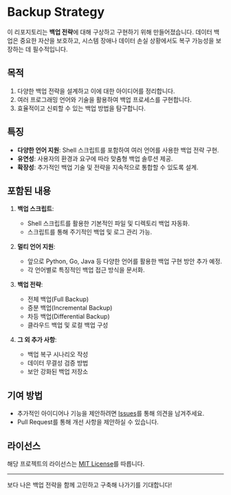 # Backup Strategy

이 리포지토리는 **백업 전략**에 대해 구상하고 구현하기 위해 만들어졌습니다. 데이터 백업은 중요한 자산을 보호하고, 시스템 장애나 데이터 손실 상황에서도 복구 가능성을 보장하는 데 필수적입니다.

## 목적
1. 다양한 백업 전략을 설계하고 이에 대한 아이디어를 정리합니다.
2. 여러 프로그래밍 언어와 기술을 활용하여 백업 프로세스를 구현합니다.
3. 효율적이고 신뢰할 수 있는 백업 방법을 탐구합니다.

## 특징
- **다양한 언어 지원**: Shell 스크립트를 포함하여 여러 언어를 사용한 백업 전략 구현.
- **유연성**: 사용자의 환경과 요구에 따라 맞춤형 백업 솔루션 제공.
- **확장성**: 추가적인 백업 기술 및 전략을 지속적으로 통합할 수 있도록 설계.

## 포함된 내용
1. **백업 스크립트**:
   - Shell 스크립트를 활용한 기본적인 파일 및 디렉토리 백업 자동화.
   - 스크립트를 통해 주기적인 백업 및 로그 관리 가능.

2. **멀티 언어 지원**:
   - 앞으로 Python, Go, Java 등 다양한 언어를 활용한 백업 구현 방안 추가 예정.
   - 각 언어별로 특징적인 백업 접근 방식을 문서화.

3. **백업 전략**:
   - 전체 백업(Full Backup)
   - 증분 백업(Incremental Backup)
   - 차등 백업(Differential Backup)
   - 클라우드 백업 및 로컬 백업 구성

4. **그 외 추가 사항**:
   - 백업 복구 시나리오 작성
   - 데이터 무결성 검증 방법
   - 보안 강화된 백업 저장소

## 기여 방법
- 추가적인 아이디어나 기능을 제안하려면 [Issues](https://github.com/choisimo/backup_strategy/issues)를 통해 의견을 남겨주세요.
- Pull Request를 통해 개선 사항을 제안하실 수 있습니다.

## 라이선스
해당 프로젝트의 라이선스는 [MIT License](LICENSE)를 따릅니다.

---

보다 나은 백업 전략을 함께 고민하고 구축해 나가기를 기대합니다!
